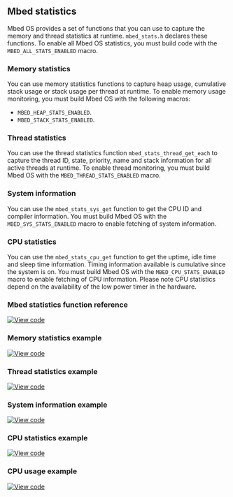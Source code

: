 ## Mbed statistics

Mbed OS provides a set of functions that you can use to capture the memory and thread statistics at runtime. `mbed_stats.h` declares these functions. To enable all Mbed OS statistics, you must build code with the `MBED_ALL_STATS_ENABLED` macro.

### Memory statistics

You can use memory statistics functions to capture heap usage, cumulative stack usage or stack usage per thread at runtime. To enable memory usage monitoring, you must build Mbed OS with the following macros:

- `MBED_HEAP_STATS_ENABLED`.
- `MBED_STACK_STATS_ENABLED`.

### Thread statistics

You can use the thread statistics function `mbed_stats_thread_get_each` to capture the thread ID, state, priority, name and stack information for all active threads at runtime. To enable thread monitoring, you must build Mbed OS with the `MBED_THREAD_STATS_ENABLED` macro.

### System information

You can use the `mbed_stats_sys_get` function to get the CPU ID and compiler information. You must build Mbed OS with the `MBED_SYS_STATS_ENABLED` macro to enable fetching of system information.

### CPU statistics

You can use the `mbed_stats_cpu_get` function to get the uptime, idle time and sleep time information. Timing information available is cumulative since the system is on. You must build Mbed OS with the `MBED_CPU_STATS_ENABLED` macro to enable fetching of CPU information. Please note CPU statistics depend on the availability of the low power timer in the hardware.

### Mbed statistics function reference

[![View code](https://www.mbed.com/embed/?type=library)](http://os.mbed.com/docs/v5.9/mbed-os-api-doxy/mbed__stats_8h_source.html)

### Memory statistics example

[![View code](https://www.mbed.com/embed/?url=https://os.mbed.com/teams/mbed_example/code/mbed-os-example-platform-utils/)](https://os.mbed.com/teams/mbed_example/code/mbed-os-example-platform-utils/file/92b97ba04fd3/main.cpp)

### Thread statistics example

[![View code](https://www.mbed.com/embed/?url=https://os.mbed.com/teams/mbed-os-examples/code/mbed-os-example-thread-statistics/)](http://os.mbed.com/teams/mbed-os-examples/code/mbed-os-example-thread-statistics/file/25c062a4a1e6/main.cpp)

### System information example

[![View code](https://www.mbed.com/embed/?url=https://os.mbed.com/teams/mbed-os-examples/code/mbed-os-example-sys-info/)](http://os.mbed.com/teams/mbed-os-examples/code/mbed-os-example-sys-info/file/db1600a88ae1/main.cpp)

### CPU statistics example

[![View code](https://www.mbed.com/embed/?url=https://os.mbed.com/teams/mbed-os-examples/code/mbed-os-example-cpu-stats/)](http://os.mbed.com/teams/mbed-os-examples/code/mbed-os-example-cpu-stats/file/3114f82feb68/main.cpp)

### CPU usage example

[![View code](https://www.mbed.com/embed/?url=https://os.mbed.com/teams/mbed-os-examples/code/mbed-os-example-cpu-usage/)](http://os.mbed.com/teams/mbed-os-examples/code/mbed-os-example-cpu-usage/file/f21ba16b103f/main.cpp)
